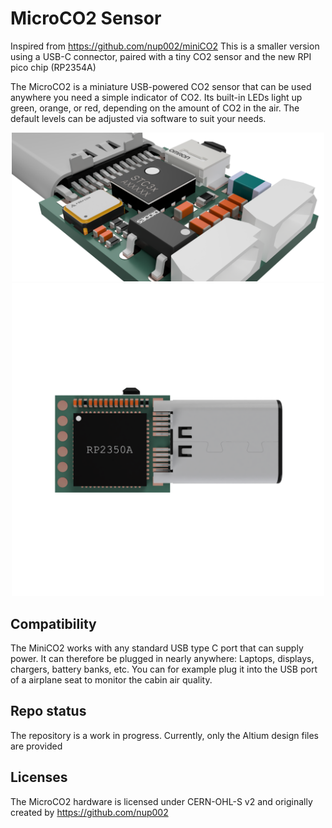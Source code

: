# MicroCO2 Sensor
Inspired from https://github.com/nup002/miniCO2
This is a smaller version using a USB-C connector, paired with a tiny CO2 sensor and the new RPI pico chip (RP2354A)

The MicroCO2 is a miniature USB-powered CO2 sensor that can be used 
anywhere you need a simple indicator of CO2. Its built-in LEDs light up green, orange, or red, depending on the 
amount of CO2 in the air. The default levels can be adjusted via software to suit your needs.
<p align="center">
<img src="Images/e5f4da21-3001-4433-8940-d79f90a3566d.PNG" width="500">
<img src="Images/Resize image project-5.png" width="500">
</p>
 
## Compatibility
The MiniCO2 works with any standard USB type C port that can supply power. It can therefore be plugged in nearly 
anywhere: Laptops, displays, chargers, battery banks, etc. You can for example plug it into the USB port of a 
airplane seat to monitor the cabin air quality.

## Repo status
The repository is a work in progress. Currently, only the Altium design files are provided

## Licenses
The MicroCO2 hardware is licensed under CERN-OHL-S v2 and originally created by https://github.com/nup002
